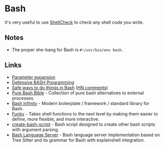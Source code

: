 # Bash

It's very useful to use [ShellCheck](https://www.shellcheck.net) to check any shell code you write.

## Notes

* The proper she-bang for Bash is `#!/usr/bin/env bash`.

## Links

* [Parameter expansion](http://wiki.bash-hackers.org/syntax/pe)
* [Defensive BASH Programming](http://www.kfirlavi.com/blog/2012/11/14/defensive-bash-programming/)
* [Safe ways to do things in Bash](https://github.com/anordal/shellharden/blob/master/how_to_do_things_safely_in_bash.md#readme) \([HN comments](https://news.ycombinator.com/item?id=17057596)\)
* [Pure Bash Bible](https://github.com/dylanaraps/pure-bash-bible#readme) - Collection of pure bash alternatives to external processes.
* [Bash Infinity](https://github.com/niieani/bash-oo-framework) - Modern boilerplate / framework / standard library for Bash.
* [Funky](https://github.com/bbugyi200/funky) - Takes shell functions to the next level by making them easier to define, more flexible, and more interactive.
* [create-bash-script](https://github.com/nikita-skobov/create-bash-script) - Bash script designed to create other bash scripts with argument parsing.
* [Bash Language Server](https://github.com/mads-hartmann/bash-language-server) - Bash language server implementation based on Tree Sitter and its grammar for Bash with explainshell integration.

